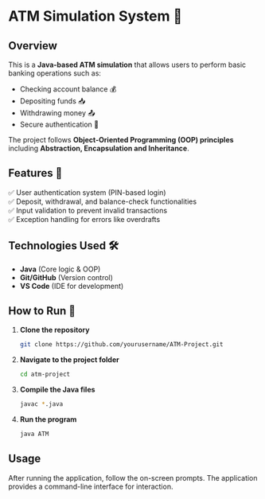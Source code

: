 # ATM Simulation System 🏦  

## Overview  
This is a **Java-based ATM simulation** that allows users to perform basic banking operations such as:  
- Checking account balance 💰  
- Depositing funds 📥  
- Withdrawing money 📤  
- Secure authentication 🔑  

The project follows **Object-Oriented Programming (OOP) principles** including **Abstraction, Encapsulation and Inheritance**.  

## Features 🚀  
✅ User authentication system (PIN-based login)  
✅ Deposit, withdrawal, and balance-check functionalities  
✅ Input validation to prevent invalid transactions  
✅ Exception handling for errors like overdrafts   

## Technologies Used 🛠️  
- **Java** (Core logic & OOP)  
- **Git/GitHub** (Version control)  
- **VS Code** (IDE for development)  

## How to Run 🏃  
1. **Clone the repository**  
   ```sh
   git clone https://github.com/yourusername/ATM-Project.git
2. **Navigate to the project folder**  
   ```sh
   cd atm-project
3. **Compile the Java files**  
   ```sh
   javac *.java
4. **Run the program**  
   ```sh
   java ATM

## Usage
After running the application, follow the on-screen prompts. The application provides a command-line interface for interaction.